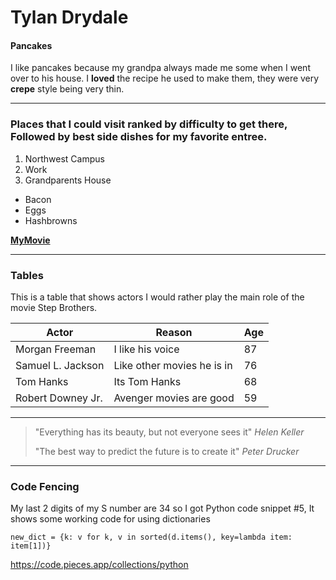 # Tylan Drydale

#### Pancakes

I like pancakes because my grandpa always made me some when I went over to his house. I **loved** the recipe he used to make them, they were very **crepe** style being very thin. 

---

### Places that I could visit ranked by difficulty to get there, Followed by best side dishes for my favorite entree. 

1. Northwest Campus
2. Work
3. Grandparents House

* Bacon
* Eggs
* Hashbrowns

**[MyMovie](MyMovie.md)**

---

### Tables

This is a table that shows actors I would rather play the main role of the movie Step Brothers.

| Actor | Reason | Age |
| --- | --- | --- |
| Morgan Freeman | I like his voice | 87 |
| Samuel L. Jackson | Like other movies he is in | 76 |
| Tom Hanks | Its Tom Hanks | 68 |
| Robert Downey Jr. | Avenger movies are good | 59 |

---

> "Everything has its beauty, but not everyone sees it" *Helen Keller* 
>
>  "The best way to predict the future is to create it" *Peter Drucker*

---

### Code Fencing

My last 2 digits of my S number are 34 so I got Python code snippet #5, It shows some working code for using dictionaries 

```
new_dict = {k: v for k, v in sorted(d.items(), key=lambda item: item[1])} 
```

<https://code.pieces.app/collections/python>
